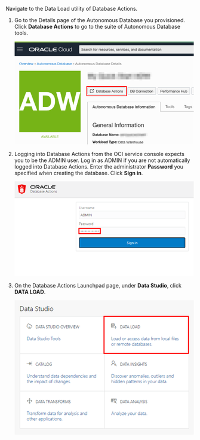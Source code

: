 <!--
    {
        "name":"Go to Data Load Utility Database Action",
        "description":"Navigate to data loader. AUTHORS: For expediency, this task uses the ADMIN user/password to open Database Actions. In your workshop, you might want to substitute a different user/password to open Database Actions."
    }
-->

Navigate to the Data Load utility of Database Actions.

1. Go to the Details page of the Autonomous Database you provisioned. Click **Database Actions** to go to the suite of Autonomous Database tools.

    ![Details page of your Autonomous Database](images/service-details.png " ")

2. Logging into Database Actions from the OCI service console expects you to be the ADMIN user. Log in as ADMIN if you are not automatically logged into Database Actions. Enter the administrator **Password** you specified when creating the database. Click **Sign in**.

    ![Enter the admin password.](./images/admin-username-and-password.png " ")

3. On the Database Actions Launchpad page, under **Data Studio**, click **DATA LOAD**.

    ![Click DATA LOAD](images/dataload.png)
